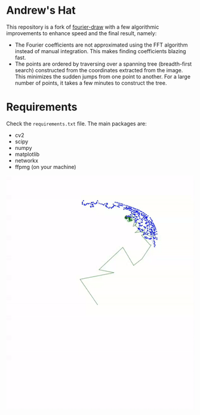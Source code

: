 # Andrew's Hat
This repository is a fork of [fourier-draw](https://github.com/staghado/fourier-draw) with a few algorithmic improvements to enhance speed and the final result, namely:

- The Fourier coefficients are not approximated using the FFT algorithm instead of manual integration. This makes finding coefficients blazing fast.
- The points are ordered by traversing over a spanning tree (breadth-first search) constructed from the coordinates extracted from the image. This minimizes the sudden jumps from one point to another. For a large number of points, it takes a few minutes to construct the tree.

# Requirements
Check the `requirements.txt` file. The main packages are:

- cv2
- scipy
- numpy 
- matplotlib
- networkx
- ffpmg (on your machine)


![fast_andrew](https://raw.githubusercontent.com/arashgmn/fourier-draw/refs/heads/master/fast_andrew.gif)
